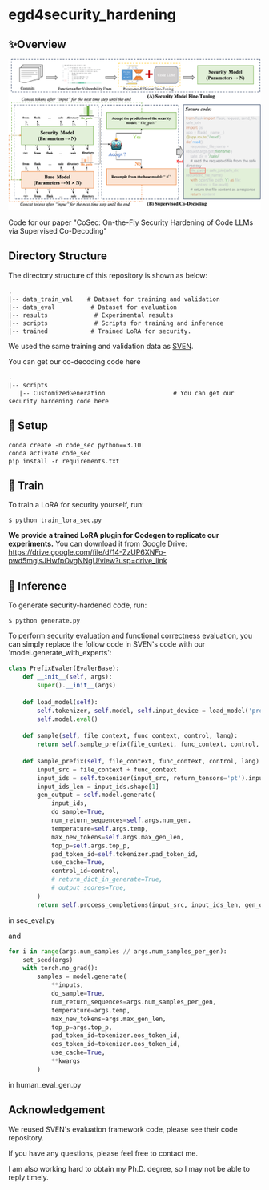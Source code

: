 # egd4security_hardening



## ✨Overview

![framework of our method](figure/frame7.png)

Code for our paper "CoSec: On-the-Fly Security Hardening of Code LLMs via Supervised Co-Decoding"

## Directory Structure

The directory structure of this repository is shown as below:

```
.
|-- data_train_val    # Dataset for training and validation 
|-- data_eval          # Dataset for evaluation
|-- results	            # Experimental results
|-- scripts             # Scripts for training and inference
|-- trained	           # Trained LoRA for security.

```

We used the same training and validation data as [SVEN](https://github.com/eth-sri/sven). 

You can get our co-decoding code here

```
.
|-- scripts
   |-- CustomizedGeneration                   # You can get our security hardening code here
```

## 🔨 Setup

```
conda create -n code_sec python==3.10
conda activate code_sec
pip install -r requirements.txt
```

## 🚀 Train

To train a LoRA for security yourself, run:

```
$ python train_lora_sec.py
```

**We provide a trained LoRA plugin for Codegen to replicate our experiments.** You can download it from Google Drive: 
https://drive.google.com/file/d/14-ZzUP6XNFo-pwd5mgisJHwfpOvgNNgU/view?usp=drive_link

## 🚀 Inference
To generate security-hardened code, run:
```
$ python generate.py
```
To perform security evaluation and functional correctness evaluation, you can simply replace the follow code in SVEN's code with our 'model.generate_with_experts':

```python
class PrefixEvaler(EvalerBase):
    def __init__(self, args):
        super().__init__(args)

    def load_model(self):
        self.tokenizer, self.model, self.input_device = load_model('prefix', self.args.model_dir, False, self.args)
        self.model.eval()

    def sample(self, file_context, func_context, control, lang):
        return self.sample_prefix(file_context, func_context, control, lang)

    def sample_prefix(self, file_context, func_context, control, lang):
        input_src = file_context + func_context
        input_ids = self.tokenizer(input_src, return_tensors='pt').input_ids.to(self.input_device)
        input_ids_len = input_ids.shape[1]
        gen_output = self.model.generate(
            input_ids,
            do_sample=True,
            num_return_sequences=self.args.num_gen,
            temperature=self.args.temp,
            max_new_tokens=self.args.max_gen_len,
            top_p=self.args.top_p,
            pad_token_id=self.tokenizer.pad_token_id,
            use_cache=True,
            control_id=control,
            # return_dict_in_generate=True,
            # output_scores=True,
        )
        return self.process_completions(input_src, input_ids_len, gen_output, lang)

```

in sec_eval.py

and

```python
for i in range(args.num_samples // args.num_samples_per_gen):
    set_seed(args)
    with torch.no_grad():
        samples = model.generate(
            **inputs,
            do_sample=True,
            num_return_sequences=args.num_samples_per_gen,
            temperature=args.temp,
            max_new_tokens=args.max_gen_len,
            top_p=args.top_p,
            pad_token_id=tokenizer.eos_token_id,
            eos_token_id=tokenizer.eos_token_id,
            use_cache=True,
            **kwargs
        )
```

in human_eval_gen.py

## Acknowledgement
We reused SVEN's evaluation framework code, please see their code repository.

If you have any questions, please feel free to contact me.

I am also working hard to obtain my Ph.D. degree, so I may not be able to reply timely.